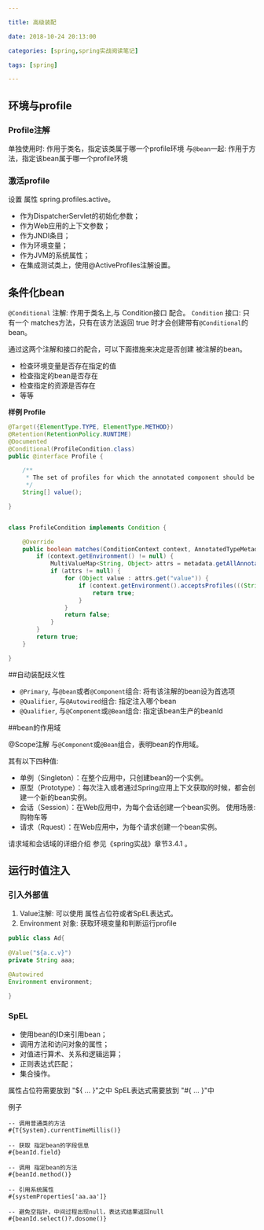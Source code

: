 ```yaml
---

title: 高级装配

date: 2018-10-24 20:13:00

categories: [spring,spring实战阅读笔记]

tags: [spring]

---
```






<!--more-->


## 环境与profile 

### Profile注解 

单独使用时: 作用于类名，指定该类属于哪一个profile环境
与`@bean`一起: 作用于方法，指定该bean属于哪一个profile环境

### 激活profile

设置 属性 spring.profiles.active。

- 作为DispatcherServlet的初始化参数；
- 作为Web应用的上下文参数；
- 作为JNDI条目；
- 作为环境变量；
- 作为JVM的系统属性；
- 在集成测试类上，使用@ActiveProfiles注解设置。

## 条件化bean

`@Conditional` 注解: 作用于类名上,与 Condition接口 配合。
`Condition` 接口: 只有一个 matches方法，只有在该方法返回 true 时才会创建带有`@Conditional`的bean。

通过这两个注解和接口的配合，可以下面措施来决定是否创建 被注解的bean。

- 检查环境变量是否存在指定的值
- 检查指定的bean是否存在
- 检查指定的资源是否存在
- 等等


**样例 Profile**

```java
@Target({ElementType.TYPE, ElementType.METHOD})
@Retention(RetentionPolicy.RUNTIME)
@Documented
@Conditional(ProfileCondition.class)
public @interface Profile {

	/**
	 * The set of profiles for which the annotated component should be registered.
	 */
	String[] value();

}


class ProfileCondition implements Condition {

	@Override
	public boolean matches(ConditionContext context, AnnotatedTypeMetadata metadata) {
		if (context.getEnvironment() != null) {
			MultiValueMap<String, Object> attrs = metadata.getAllAnnotationAttributes(Profile.class.getName());
			if (attrs != null) {
				for (Object value : attrs.get("value")) {
					if (context.getEnvironment().acceptsProfiles(((String[]) value))) {
						return true;
					}
				}
				return false;
			}
		}
		return true;
	}

}
```


##自动装配歧义性

- `@Primary`, 与`@bean`或者`@Component`组合: 将有该注解的bean设为首选项
- `@Qualifier`, 与`@Autowired`组合: 指定注入哪个bean
- `@Qualifier`, 与`@Component`或`@Bean`组合: 指定该bean生产的beanId

##bean的作用域

@Scope注解 与`@Component`或`@Bean`组合，表明bean的作用域。

其有以下四种值:

- 单例（Singleton）：在整个应用中，只创建bean的一个实例。
- 原型（Prototype）：每次注入或者通过Spring应用上下文获取的时候，都会创建一个新的bean实例。
- 会话（Session）：在Web应用中，为每个会话创建一个bean实例。 使用场景: 购物车等
- 请求（Rquest）：在Web应用中，为每个请求创建一个bean实例。  

请求域和会话域的详细介绍 参见《spring实战》章节3.4.1 。

## 运行时值注入

### 引入外部值

1. Value注解: 可以使用 属性占位符或者SpEL表达式。
2. Environment 对象: 获取环境变量和判断运行profile

```java
public class Ad{
    
@Value("${a.c.v}")
private String aaa;

@Autowired
Environment environment;

}
```

### SpEL

- 使用bean的ID来引用bean；
- 调用方法和访问对象的属性；
- 对值进行算术、关系和逻辑运算；
- 正则表达式匹配；
- 集合操作。

属性占位符需要放到 "${ ... }"之中
SpEL表达式需要放到 "#{ ... }"中

例子

```
-- 调用普通类的方法
#{T{System}.currentTimeMillis()}

-- 获取 指定bean的字段信息
#{beanId.field}

-- 调用 指定bean的方法
#{beanId.method()}

-- 引用系统属性
#{systemProperties['aa.aa']}

-- 避免空指针，中间过程出现null，表达式结果返回null
#{beanId.select()?.dosome()}

```

